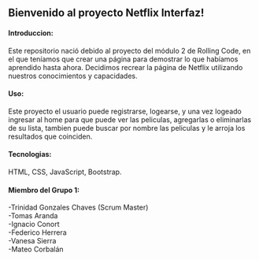 ## Bienvenido al proyecto Netflix Interfaz!

#### Introduccion:

Este repositorio nació debido al proyecto del módulo 2 de Rolling Code, en el que teníamos que crear una página para demostrar lo que habíamos aprendido hasta ahora. Decidimos recrear la página de Netflix utilizando nuestros conocimientos y capacidades.

#### Uso:

Este proyecto el usuario puede registrarse, logearse, y una vez logeado ingresar al home para que puede ver las peliculas, agregarlas o eliminarlas de su lista, tambien puede buscar por nombre las peliculas y le arroja los resultados que coinciden.

#### Tecnologias:

HTML, CSS, JavaScript, Bootstrap.

#### Miembro del Grupo 1:

-Trinidad Gonzales Chaves (Scrum Master)
<br>
-Tomas Aranda
<br>
-Ignacio Conort
<br>
-Federico Herrera
<br>
-Vanesa Sierra
<br>
-Mateo Corbalán
